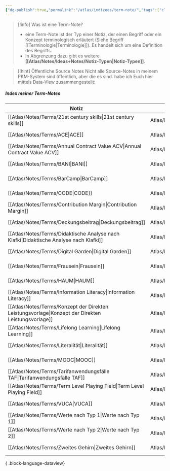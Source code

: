 ```yaml
---
{"dg-publish":true,"permalink":"/atlas/indizees/term-note/","tags":["class/admin","class/index"],"noteIcon":""}
---
```



> [!info] Was ist eine Term-Note?
> - eine Term-Note ist der Typ einer Notiz, der einen Begriff oder ein Konzept terminologisch erläutert (Siehe Begriff [[Terminologie\|Terminologie]]). Es handelt sich um eine Definition des Begriffs.
> - In Abgrenzung dazu gibt es weitere **[[Atlas/Notes/Ideas+Notes/Notiz-Typen\|Notiz-Typen]]**.

> [!hint] Öffentliche Source Notes
> Nicht alle Source-Notes in meinem PKM-System sind öffentlich, aber die es sind. habe ich Euch hier mittels Data-View zusammengestellt:
>


##### Index meiner Term-Notes
| Notiz                                                                                                 | Ort               | Erstellt          |
| ----------------------------------------------------------------------------------------------------- | ----------------- | ----------------- |
| [[Atlas/Notes/Terms/21st century skills\|21st century skills]]                                     | Atlas/Notes/Terms | May 15, 2023      |
| [[Atlas/Notes/Terms/ACE\|ACE]]                                                                     | Atlas/Notes/Terms | February 19, 2024 |
| [[Atlas/Notes/Terms/Annual Contract Value ACV\|Annual Contract Value ACV]]                         | Atlas/Notes/Terms | June 05, 2023     |
| [[Atlas/Notes/Terms/BANI\|BANI]]                                                                   | Atlas/Notes/Terms | November 19, 2023 |
| [[Atlas/Notes/Terms/BarCamp\|BarCamp]]                                                             | Atlas/Notes/Terms | April 02, 2023    |
| [[Atlas/Notes/Terms/CODE\|CODE]]                                                                   | Atlas/Notes/Terms | April 02, 2023    |
| [[Atlas/Notes/Terms/Contribution Margin\|Contribution Margin]]                                     | Atlas/Notes/Terms | May 19, 2023      |
| [[Atlas/Notes/Terms/Deckungsbeitrag\|Deckungsbeitrag]]                                             | Atlas/Notes/Terms | May 19, 2023      |
| [[Atlas/Notes/Terms/Didaktische Analyse nach Klafki\|Didaktische Analyse nach Klafki]]             | Atlas/Notes/Terms | October 19, 2023  |
| [[Atlas/Notes/Terms/Digital Garden\|Digital Garden]]                                               | Atlas/Notes/Terms | November 06, 2023 |
| [[Atlas/Notes/Terms/Frausein\|Frausein]]                                                           | Atlas/Notes/Terms | November 06, 2023 |
| [[Atlas/Notes/Terms/HAUM\|HAUM]]                                                                   | Atlas/Notes/Terms | April 11, 2024    |
| [[Atlas/Notes/Terms/Information Literacy\|Information Literacy]]                                   | Atlas/Notes/Terms | May 15, 2023      |
| [[Atlas/Notes/Terms/Konzept der Direkten Leistungsvorlage\|Konzept der Direkten Leistungsvorlage]] | Atlas/Notes/Terms | October 08, 2023  |
| [[Atlas/Notes/Terms/Lifelong Learning\|Lifelong Learning]]                                         | Atlas/Notes/Terms | November 06, 2023 |
| [[Atlas/Notes/Terms/Literalität\|Literalität]]                                                     | Atlas/Notes/Terms | March 01, 2024    |
| [[Atlas/Notes/Terms/MOOC\|MOOC]]                                                                   | Atlas/Notes/Terms | April 11, 2024    |
| [[Atlas/Notes/Terms/Tarifanwendungsfälle TAF\|Tarifanwendungsfälle TAF]]                           | Atlas/Notes/Terms | December 02, 2023 |
| [[Atlas/Notes/Terms/Term Level Playing Field\|Term Level Playing Field]]                           | Atlas/Notes/Terms | February 20, 2024 |
| [[Atlas/Notes/Terms/VUCA\|VUCA]]                                                                   | Atlas/Notes/Terms | November 19, 2023 |
| [[Atlas/Notes/Terms/Werte  nach Typ 1\|Werte  nach Typ 1]]                                         | Atlas/Notes/Terms | December 13, 2023 |
| [[Atlas/Notes/Terms/Werte nach Typ 2\|Werte nach Typ 2]]                                           | Atlas/Notes/Terms | December 13, 2023 |
| [[Atlas/Notes/Terms/Zweites Gehirn\|Zweites Gehirn]]                                               | Atlas/Notes/Terms | February 22, 2024 |

{ .block-language-dataview}

